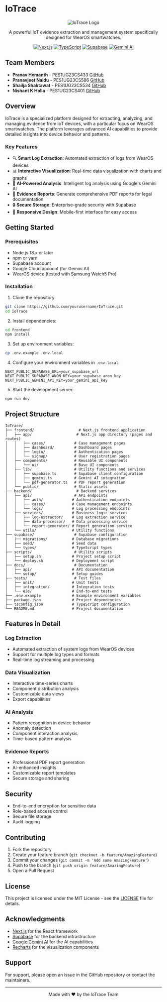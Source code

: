 # IoTrace

<div align="center">

![IoTrace Logo](public/cidecode_logo.png)

A powerful IoT evidence extraction and management system specifically designed for WearOS smartwatches.

[![Next.js](https://img.shields.io/badge/Next.js-13.0-black?logo=next.js)](https://nextjs.org/)
[![TypeScript](https://img.shields.io/badge/TypeScript-5.0-blue?logo=typescript)](https://www.typescriptlang.org/)
[![Supabase](https://img.shields.io/badge/Supabase-Latest-green?logo=supabase)](https://supabase.com/)
[![Gemini AI](https://img.shields.io/badge/Gemini%20AI-1.5-orange?logo=google)](https://ai.google.dev/)

</div>

## Team Members

- **Pranav Hemanth** - PES1UG23CS433 [GitHub](https://github.com/Pranavh-2004)
- **Pranavjeet Naidu** - PES1UG23CS586 [GitHub](https://github.com/Pranavjeet-Naidu)
- **Shailja Shaktawat** - PES1UG23CS534 [GitHub](https://github.com/euphoricair7)
- **Nishant K Holla** - PES1UG23CS401 [GitHub](https://github.com/nishantHolla)

## Overview

IoTrace is a specialized platform designed for extracting, analyzing, and managing evidence from IoT devices, with a particular focus on WearOS smartwatches. The platform leverages advanced AI capabilities to provide detailed insights into device behavior and patterns.

### Key Features

- 🔍 **Smart Log Extraction**: Automated extraction of logs from WearOS devices
- 📊 **Interactive Visualization**: Real-time data visualization with charts and graphs
- 🤖 **AI-Powered Analysis**: Intelligent log analysis using Google's Gemini AI
- 📄 **Evidence Reports**: Generate comprehensive PDF reports for legal documentation
- 🔒 **Secure Storage**: Enterprise-grade security with Supabase
- 📱 **Responsive Design**: Mobile-first interface for easy access

## Getting Started

### Prerequisites

- Node.js 18.x or later
- npm or yarn
- Supabase account
- Google Cloud account (for Gemini AI)
- WearOS device (tested with Samsung Watch5 Pro)

### Installation

1. Clone the repository:

```bash
git clone https://github.com/yourusername/IoTrace.git
cd IoTrace
```

2. Install dependencies:

```bash
cd frontend
npm install
```

3. Set up environment variables:

```bash
cp .env.example .env.local
```

4. Configure your environment variables in `.env.local`:

```env
NEXT_PUBLIC_SUPABASE_URL=your_supabase_url
NEXT_PUBLIC_SUPABASE_ANON_KEY=your_supabase_anon_key
NEXT_PUBLIC_GEMINI_API_KEY=your_gemini_api_key
```

5. Start the development server:

```bash
npm run dev
```

## Project Structure

```
IoTrace/
├── frontend/                    # Next.js frontend application
│   ├── app/                    # Next.js app directory (pages and routes)
│   │   ├── cases/             # Case management pages
│   │   ├── dashboard/         # Dashboard pages
│   │   ├── login/             # Authentication pages
│   │   └── signup/            # User registration pages
│   ├── components/            # Reusable UI components
│   │   └── ui/                # Base UI components
│   ├── lib/                   # Utility functions and services
│   │   ├── supabase.ts        # Supabase client configuration
│   │   ├── gemini.ts          # Gemini AI integration
│   │   └── pdf-generator.ts   # PDF report generation
│   └── public/                # Static assets
├── backend/                    # Backend services
│   ├── api/                   # API endpoints
│   │   ├── auth/             # Authentication endpoints
│   │   ├── cases/            # Case management endpoints
│   │   └── logs/             # Log processing endpoints
│   ├── services/             # Business logic services
│   │   ├── log-extractor/    # Log extraction service
│   │   ├── data-processor/   # Data processing service
│   │   └── report-generator/ # Report generation service
│   └── utils/                # Utility functions
├── supabase/                  # Supabase configuration
│   ├── migrations/           # Database migrations
│   ├── seed/                 # Seed data
│   └── types/                # TypeScript types
├── scripts/                   # Utility scripts
│   ├── setup.sh              # Project setup script
│   └── deploy.sh             # Deployment script
├── docs/                      # Documentation
│   ├── api/                  # API documentation
│   └── setup/                # Setup guides
├── tests/                     # Test files
│   ├── unit/                 # Unit tests
│   ├── integration/          # Integration tests
│   └── e2e/                  # End-to-end tests
├── .env.example              # Example environment variables
├── package.json              # Project dependencies
├── tsconfig.json             # TypeScript configuration
└── README.md                 # Project documentation
```

## Features in Detail

### Log Extraction

- Automated extraction of system logs from WearOS devices
- Support for multiple log types and formats
- Real-time log streaming and processing

### Data Visualization

- Interactive time-series charts
- Component distribution analysis
- Customizable data views
- Export capabilities

### AI Analysis

- Pattern recognition in device behavior
- Anomaly detection
- Component interaction analysis
- Time-based pattern analysis

### Evidence Reports

- Professional PDF report generation
- AI-enhanced insights
- Customizable report templates
- Secure storage and sharing

## Security

- End-to-end encryption for sensitive data
- Role-based access control
- Secure file storage
- Audit logging

## Contributing

1. Fork the repository
2. Create your feature branch (`git checkout -b feature/AmazingFeature`)
3. Commit your changes (`git commit -m 'Add some AmazingFeature'`)
4. Push to the branch (`git push origin feature/AmazingFeature`)
5. Open a Pull Request

## License

This project is licensed under the MIT License - see the [LICENSE](LICENSE) file for details.

## Acknowledgments

- [Next.js](https://nextjs.org/) for the React framework
- [Supabase](https://supabase.com/) for the backend infrastructure
- [Google Gemini AI](https://ai.google.dev/) for the AI capabilities
- [Recharts](https://recharts.org/) for the visualization components

## Support

For support, please open an issue in the GitHub repository or contact the maintainers.

---

<div align="center">
Made with ❤️ by the IoTrace Team
</div>
